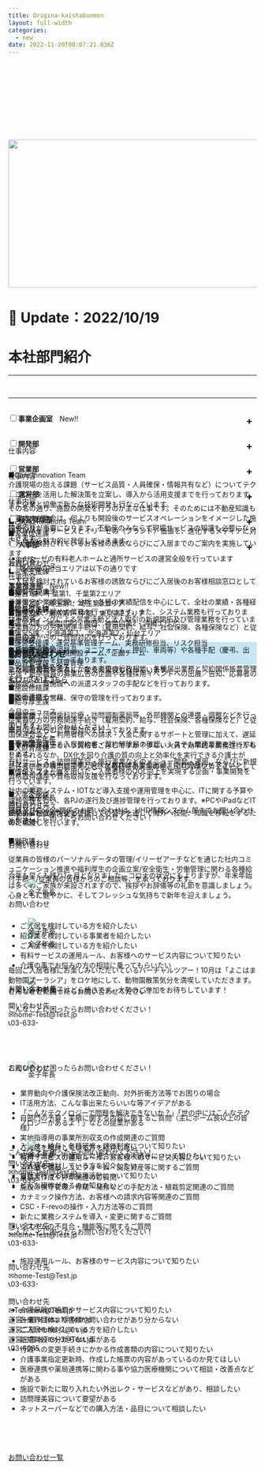 ```yaml
---
title: Origina-kaishabunmon
layout: full-width
categories:
  - new
date: 2022-11-20T00:07:21.036Z
---
```

<html>

  <head>

    <script src="https://cdn.tailwindcss.com">

    </script>

  </head>

  <body>

    <!-- content -->

<img src="/images/10.png" width="800" height="300"></img>

<h1 class="black-600 text-right text-xs"> 🔄 Update：2022/10/19</h1>

<h1 class="text-blue-600 text-center font-bold text-2xl">本社部門紹介</h1>
           <hr>

  </div>

<br>

<hr class="border-dashed border-black "></hr><br><script src="https://cdn.tailwindcss.com"></script><style>/* Tab content - closed */.tab-content {max-height: 0;-webkit-transition: max-height .35s;-o-transition: max-height .35s;transition: max-height .35s;}/* :checked - resize to full height */.tab input:checked~.tab-content {max-height: 1000vh;}/* Icon */.tab label::after {float: right;right: 0;top: 0;display: block;width: 1.5em;height: 1.5em;line-height: 1.5;font-size: 1.25rem;text-align: center;-webkit-transition: all .35s;-o-transition: all .35s;transition: all .35s;}/* Icon formatting - closed */.tab input[type=checkbox]+label::after {content: "+";font-weight: bold;/*.font-bold*//*.border*/border-radius: 9999px;/*.rounded-full */border-color: #b8c2cc;/*.border-grey*/}.tab input[type=radio]+label::after {content: "\25BE";font-weight: bold;/*.font-bold*//*.border*/border-radius: 9999px;/*.rounded-full */border-color: #b8c2cc;/*.border-grey*/}/* Icon formatting - open */.tab input[type=checkbox]:checked+label::after {transform: rotate(315deg);/*.bg-indigo*/color: #f8fafc;/*.text-grey-lightest*/}</style></head>

<div class="1">

<div class="tab w-full overflow-hidden border-t">

<div class=" flex flex-col space-y-4">





<div class="tab w-full text-xl text-black overflow-hidden border-t"><input class="absolute opacity-0 " id="tab-multi-one" type="checkbox" name="tabs"><label class="block p-2 text-lg text-left rounded-md bg-green-500 leading-normal cursor-pointer" for= "tab-multi-one"><b>事業企画室</b><span class="text-red-500 text-base font-bold">　New!!</span></label><div class="tab-content overflow-hidden border-l-5 leading-normal"><div class="cp_actab-content"><p><a name="unei1" id="uneikanri" class="mce-item-anchor"></a></p></div></div><div class="tab-content overflow-hidden border-l-5  leading-normal"><div class="cp_actab-content">

</div>

<br>

<div class="bg-blue-300 bg-opacity-50 p-2 w-full h-full ml-2">

<span class=" text-left  text-lg font-bold">仕事内容</span></div>

<br>

<div class=" bg-amber-200  text-left bg-opacity-100 p-2 ml-8"><span class="text-lg text-left   ml-2 font-bold underline">■Care Innovation Team<br></span><span class="text-lg text-left ">介護現場の抱える課題（サービス品質・人員確保・情報共有など）についてテクノロジーを活用した解決策を立案し、導入から活用支援までを行っております。また企業と協働で新たな技術開発も行なっています。</span></div><br>

<div class="text-lg bg-amber-200  text-align-left   text-left bg-opacity-100 p-2 ml-8"><span class="text-lg text-left  underline ml-2 font-bold underline">■Public Relations Team<br></span><span class="text-lgtext-left">HITOWAケアサービスとイリーゼの（ブランド）価値を、進化するメディアに対応しながら魅力的に発信していきます。</span></div><br>

<div class="bg-blue-300 bg-opacity-50 p-2 w-full h-full ml-2">

<span class="text-black-600 text-left text-base text-xl font-bold" >今月のニュース</span></div><br>

    <div class="mx-auto overflow-hidden">

        <div class="flex flex-row flex-nowrap">

          <div class="md:shrink-0">

            <figure class="p-5 h-32 w-32"><img src="/images/s1.png" class="rounded-full border-2 border-sky-500" /><figcaption class="text-center text-sm">金子年長金子</figcaption></figure>

        </div>

        <div class="">

          <div class="p-2 rounded-md bg-blue-300 bg-opacity-50 text-black">

            <p class="text-lg"> スマート介護士という資格をご存じですか？少ない人員で効率的な業務遂行がもとめられるなか、DX化を図り介護の質の向上と効率化を実行できる介護士が「スマート介護士」です。興味があれば事業企画室までお問合わせ下さい。</p>

          </div>

        </div>

    </div><br>

<div class="bg-blue-300 bg-opacity-50 p-2 w-full h-full ml-2">

<span class="text-lg text-left font-bold">お問い合わせ</sapn></div><br>

<!--StartFragment-->

    <div class="mx-auto overflow-hidden">

        <div class="flex flex-row flex-nowrap">

          <div class="md:shrink-0">

            <figure class="p-8 h-32 w-32"><img src="/images/s2.png" class="rounded-full border-2 border-sky-500" /><figcaption class="text-center">金子年長</figcaption></figure>

</figure>

        </div>

 <div class="p-2 rounded-md bg-blue-300 flex-initial w-100 h-20 bg-opacity-50 text-black">

            <p class="text-lg"> こんなことに困ったらお問い合わせください！</p>

          </div>

        </div>

      </div>

    </div>

<br>

<div class="border-2 text-lg border-gray-300 rounded-md outline- 4 p-2 "><br>

<ul class="list-disc list-inside "> <li>業界動向や介護保険法改正動向、対外折衝方法等でお困りの場合</li> <li>IT活用方法、こんな事出来たらいいな等アイデアがある</li> <li>「こんなテクノロジーで問題を解決できないか？」「世の中にはこんなテクノロジーがあるよ！」などの提案がある</li></ul><br></div></input><br>

<p class="text-center text-sm">問い合わせ先<br> ✉home-Test@Test.jp<br> 📞03-633-</p></div>

<br>







<div class="2">

<div class="tab w-full overflow-hidden border-t">

<div class=" flex flex-col space-y-4">

<div class="tab w-full text-xl text-black overflow-hidden border-t"><input class="absolute opacity-0 " id="tab-multi-two" type="checkbox" name="tabs"><label class="block p-2 text-lg text-left rounded-md bg-green-500 leading-normal cursor-pointer" for= "tab-multi-two"><b>開発部</b></label><div class="tab-content overflow-hidden border-l-5 leading-normal"><div class="cp_actab-content"><p><a name="unei1" id="uneikanri" class="mce-item-anchor"></a></p></div></div><div class="tab-content overflow-hidden border-l-5  leading-normal"><div class="cp_actab-content">

</div>

<br>

<div class="bg-blue-300 bg-opacity-50 p-2 w-full h-full ml-2">

<span class=" text-left text-base text-lg font-bold">仕事内容</sapn></div><br>

<div class="text-lg bg-amber-200  text-align-left text-left bg-opacity-100 p-2 ml-8"><span class="<text-xl text-left text-black  ml-2 font-bold "></span>その名の通り、施設の開発を行うのが主な仕事です。そのためには不動産知識も必要ですが昨今は、何よりも開設後のサービスオペレーションをイメージした施設づくりが重要になります。不動産のみならず現場サービスの知識も必要になってきます。</span></div><br>

<div class="bg-blue-300 bg-opacity-50 p-2 w-full h-full ml-2">

<span class="text-lg  text-left font-bold">お問い合わせ</sapn></div><br>

<div class="mx-auto overflow-hidden">

        <div class="flex flex-row flex-nowrap">

          <div class="md:shrink-0">

     <figure class="text-sm p-8 h-32 w-32"><div class="balloon5"><div class="faceicon"><img src="/images/s3.png" class="rounded-full border-2 border-sky-500" /><figcaption class="text-center">金子年長</figcaption></figure>

        </div>

        <div class="">

          <div class="text-lg p-5 rounded-md bg-blue-300 bg-opacity-50 text-black">

            <p class="text-lg"> 困ったらお問い合わせください！</p>

          </div>

        </div>

      </div>

    </div>

<p class="text-center text-sm">問い合わせ先<br> ✉home-Test@Test.jp<br> 📞03-633-</p></div>

<br>







<div class="3">

<div class="tab w-full overflow-hidden border-t">

<div class=" flex flex-col space-y-4">

<div class="tab w-full text-xl text-black overflow-hidden border-t"><input class="absolute opacity-0 " id="tab-multi-three" type="checkbox" name="tabs"><label class="block p-2 text-lg text-left rounded-md bg-green-500 leading-normal cursor-pointer" for= "tab-multi-three"><b>営業部</b></label><div class="tab-content overflow-hidden border-l-5 leading-normal"><div class="cp_actab-content"><p><a name="unei1" id="uneikanri" class="mce-item-anchor"></a></p></div></div><div class="tab-content overflow-hidden border-l-5  leading-normal"><div class="cp_actab-content">

</div>

<br>

<div class="bg-blue-300 bg-opacity-50 p-2 w-full h-full ml-2">

<span class="text-black-600 text-left text-base text-lg font-bold">仕事内容</sapn></div><br>

<div class="text-lg bg-amber-200  text-align-left text-left bg-opacity-100 p-2 ml-8"><span class="text-lg text-left text-black  ml-2 font-bold underline ">■営業促進課<br></span>ご入居を検討されているお客様の誘致ならびにご入居までのご案内を実施しています</span></div><br>

<div class="text-lg text-sm bg-amber-200  text-align-left text-left bg-opacity-100 p-2 ml-8"><span class="text-lg text-left text-black  underline ml-2 font-bold underline">■営業支援課<br></span>ご入居を検討されているお客様の誘致ならびにご入居後のお客様<wbr>相談窓口として活動しています</span></div><br>

<div class="text-lg bg-amber-200  text-align-left text-left bg-opacity-100 p-2 ml-8"><span class="text-lg text-left text-black  underline underline-offset-4 ml-2 font-bold underline ">■営業促進課<br></span>マーケティングによる営業活動と法人取引の新規開拓及び管理業務を行っています。</span></div><br>

<div style="background: #c6e6f5; padding: 10px;" data-mce-style="background: #c6e6f5; padding: 10px;"><span style="font-size: 18px;" data-mce-style="font-size: 18px;"><strong>お問い合わせ</strong></span></div><br>

<div class="mx-auto overflow-hidden">

        <div class="flex flex-row flex-nowrap">

          <div class="md:shrink-0">

           <figure class="text-sm p-8 h-32 w-32"><div class="balloon5"><div class="faceicon"><img src="/images/s4.png" class="rounded-full border-2 border-sky-500" /><figcaption class="text-center">金子年長</figcaption></figure>

        </div>

        <div class="">

          <div class="p-5 rounded-md bg-blue-300 bg-opacity-50 text-black">

            <p class="text-lg">こんなことに困ったらお問い合わせください！</p>

          </div>

        </div>

      </div>

    </div><br>

<div class="text-lg border-2 border-gray-300 rounded-md outline- 4 p-2 "><br><ul class="list-disc list-inside "> <li>ご入居を検討している方を紹介したい</li> <li>紹介業を検討している事業者を紹介したい</li> <li>ご入居を検討している方を紹介したい</li> <li>有料サービスの運用ルール、お客様へのサービス内容について知りたい</li> <li>介護の事でお悩みの方の相談に乗ってもらいたい</li></ul><br></div></input><br>

<p class="text-center text-sm">問い合わせ先<br> ✉home-Test@Test.jp<br> 📞03-633-</p></div>

<br>







<div class="4">

<div class="tab w-full overflow-hidden border-t">

<div class=" flex flex-col space-y-4">

<div class="tab w-full text-xl text-black overflow-hidden border-t"><input class="absolute opacity-0 " id="tab-multi-four" type="checkbox" name="tabs"><label class="block p-2 text-lg text-left rounded-md bg-green-500 leading-normal cursor-pointer" for= "tab-multi-four"><b>運営部</b></label><div class="tab-content overflow-hidden border-l-5 leading-normal"><div class="cp_actab-content"><p><a name="unei1" id="uneikanri" class="mce-item-anchor"></a></p></div></div><div class="tab-content overflow-hidden border-l-5  leading-normal"><div class="cp_actab-content">

</div>

<br>

<div class="bg-blue-300 bg-opacity-50 p-2 w-full h-full ml-2">

<span class="text-black-600 text-left text-base text-xl font-bold">仕事内容</sapn></div><br>

<div class="text-lg bg-amber-200  text-align-left text-left bg-opacity-100 p-2 ml-8"><span class="<text-xl text-left text-black  ml-2 font-bold "></span><ul class="list-disc list-inside "> <li>イリーゼの有料老人ホームと通所サービスの運営全般を行っています</li> <li>各部毎の担当エリアは以下の通りです</li> </ul></div></input><br>

<div class="text-lg bg-amber-200  text-align-left text-left bg-opacity-100 p-2 ml-8"><span class=" underline ">■運営1課</span>：千葉第1、千葉第2エリア</span><br><span class=" underline ">■運営2課</span>： 埼玉第1、埼玉第2エリア</span><br><span class=" underline ">■運営3課</span>： 東京第1・中部、東京第2エリア</span><br><span class=" underline ">■運営4課</span>：神奈川第1・関西、神奈川第2・沖縄エリア</span><br><span class=" underline ">■運営5課</span>：北海道第１、北海道第2・仙台エリア</span><br><span class=" underline ">■運営支援課</span>：運営基準管理チーム、実務研修担当、リスク担当</span><br><span class=" underline ">■運営企画課</span>：新規開設チーム、企画チーム</span><br><span class=" underline ">■品質管理課</span>：品質管理</span></div>

<a href="https://www.irs-arch.com/%E3%82%A8%E3%83%AA%E3%82%A2%E8%A1%A8-%E3%82%A8%E3%83%AA%E3%82%A2%E9%95%B7%E7%B4%B9%E4%BB%8B/" title="エリア表／エリア長紹介" data-mce-href="/app/s96da70f606bae585/p99f1ec492869294f/"><span class="text-lg text-left text-red-500 underline">※エリア表はこちら</span></a>

<br>

<div class="bg-blue-300 bg-opacity-50 p-2 w-full h-full ml-2">

<span class="text-lg text-left font-bold" >今月のニュース</span></div>

<br>

<div class="mx-auto overflow-hidden">

        <div class="flex flex-row flex-nowrap">

          <div class="md:shrink-0">

            <figure class="p-8 h-32 w-32"><div class="balloon5"><div class="faceicon"><img src="/images/s5.png" class="rounded-full border-2 border-sky-500" /><figcaption class="text-center text-sm">金子年長</figcaption></figure>

        </div>

        <div class="">

          <div class="p-5 rounded-md bg-blue-300 bg-opacity-50 text-black">

            <p class="text-lg">今年も早くも残り1ヶ月となりました。コロナの状況にもよりますが、年末年始は多くのご家族が来設されますので、挨拶やお辞儀等の礼節を意識しましょう。心身ともに健やかに、そしてフレッシュな気持ちで新年を迎えましょう。</p>

          </div>

        </div>

      </div>

    </div><br>

<div class="bg-blue-300 bg-opacity-50 p-2 w-full h-full ml-2">

<span class="text-lg text-left font-bold" >お問い合わせ先</sapn></div>

<br>

<div class="mx-auto overflow-hidden">

        <div class="flex flex-row flex-nowrap">

          <div class="md:shrink-0">

          <figure class="p-8 h-32 w-32"><div class="balloon5"><div class="faceicon"><img src="/images/s5.png" class="rounded-full border-2 border-sky-500" /><figcaption class="text-center text-sm">金子年長</figcaption></figure>

        </div>

        <div class="">

          <div class="p-5 rounded-md bg-blue-300 bg-opacity-50 text-black">

            <p class="text-lg">こんなことに困ったらお問い合わせください！</p>

          </div>

        </div>

      </div>

    </div><br>

<div class="text-sm border-2 border-gray-300 rounded-md outline- 4 p-2 "><br><ul class="list-disc list-inside "> <li>施設運用ルール、お客様のサービス内容について知りたい</li> </ul><br></div></input><br>

<p class="text-center text-sm">問い合わせ先<br> ✉Test-new@Test.jp<br> 運営一部 ✉Test-1@Test.jp<br> 運営二部 ✉unei-2@irs.jp<br> 運営三部 ✉Test-3@Test.jp<br> 📞03-6095</p></div>

<br>





<div class="5">

<div class="tab w-full overflow-hidden border-t">

<div class=" flex flex-col space-y-4">

<div class="tab w-full text-xl text-black overflow-hidden border-t"><input class="absolute opacity-0 " id="tab-multi-five" type="checkbox" name="tabs"><label class="block p-2 text-lg text-left rounded-md bg-green-500 leading-normal cursor-pointer" for= "tab-multi-five"><b>経営管理部</b></label><div class="tab-content overflow-hidden border-l-5 leading-normal"><div class="cp_actab-content"><p><a name="unei1" id="uneikanri" class="mce-item-anchor"></a></p></div></div><div class="tab-content overflow-hidden border-l-5  leading-normal"><div class="cp_actab-content">

</div>

<br>

<br>

<div class="bg-blue-300 bg-opacity-50 p-2 w-full h-full ml-2">

<span class="text-black-600 text-left text-base text-xl font-bold">仕事内容</sapn></div><br>

<div class="text-lg bg-amber-200  text-align-left text-left bg-opacity-100 p-2 ml-8"><span class="text-lg text-left text-black  underline underline-offset-4 ml-2 font-bold ">■経営管理課<br></span> 予算策定や業績管理・分析・各種の実績配信を中心にして、全社の業績・各種経営指標の取り纏めの業務を行っています。また、システム業務も行っております。</span></div><br>

<div class="text-lg bg-amber-200  text-align-left text-left bg-opacity-100 p-2 ml-8"><span class="text-lg text-left text-black  underline underline-offset-4 ml-2 font-bold ">■総務課<br></span>各種管理（施設消耗品、ユニフォーム、押印、車両等）や各種手配（慶弔、出張、名刺等）を行っております。<br>また福祉用具レンタル、販売の管理も行っています。</span></div><br>

<div class="text-lg bg-amber-200  text-align-left text-left bg-opacity-100 p-2 ml-8"><span class="text-lg text-left text-black  underline underline-offset-4 ml-2 font-bold ">■施設修繕課<br></span> 施設の修繕や営繕、保守の管理を行っております。</span></div><br>

<div class="text-lg bg-amber-200  text-align-left text-left bg-opacity-100 p-2 ml-8"><span class="text-lg text-left text-black  underline underline-offset-4 ml-2 font-bold ">■請求課<br></span> <br> 国保連合会とご利用者様への請求・入金に関するサポートと管理に加えて、遅延金管理請求に係る入居契約書・契約解除届の確認、システム関連業務を行っております。</span></div><br>

<div class="text-lg bg-amber-200  text-align-left text-left bg-opacity-100 p-2 ml-8"><span class="text-lg text-left text-black  underline underline-offset-4 ml-2 font-bold ">■情報システム課<br></span> <br> 社内の業務システム・IOTなど導入支援や運用管理を中心に、ITに関する予算や課題管理を行い、各PJの遂行及び進捗管理を行っております。※PCやiPadなどIT機器及びGoogle関係のお問い合わせは、HHD情報システム部までお問い合わせください。</span></div><br>

<div class="bg-blue-300 bg-opacity-50 p-2 w-full h-full ml-2">

<span class=" text-left  text-lg font-bold">お問い合わせ</sapn></div><br>

<div class="mx-auto overflow-hidden">

        <div class="flex flex-row flex-nowrap">

          <div class="md:shrink-0">

            <figure class="p-8 h-32 w-32"><div class="balloon5"><div class="faceicon"><img src="/images/s6.png" class="rounded-full border-2 border-sky-500" /><figcaption class="text-center text-sm">金子年長</figcaption></figure>

        </div>

        <div class="">

          <div class="p-5 rounded-md bg-blue-300 bg-opacity-50 text-black">

            <p class="text-lg">こんなことに困ったらお問い合わせください！</p>

          </div>

        </div>

      </div>

    </div><br>

<div class="border-2 border-gray-300 rounded-md outline- 4 p-2 "><br><ul class="list-disc list-inside "> <li>自部門の予算・実績に関する内容に関するご質問（主にホーム長以上の皆様）</li> <li>実地指導用の事業所別収支の作成関連のご質問</li> <li>ご入居を検討している方を紹介したい</li> <li>有料サービスの運用ルール、お客様へのサービス内容について知りたい</li> <li>消耗品や備品、ユニフォーム・固定資産等に関するご質問</li><li>稟議書作成や押印関連のご質問</li><li>施設の保守管理、修繕・補修などの手配方法・植栽剪定関連のご質問</li><li>カナミック操作方法、お客様への請求内容等関連のご質問</li><li>CSC・F-revoの操作・入力方法等のご質問</li><li>新たに業務システムを導入・変更に関するご質問</li><li>システムの不具合・機能等に関するご質問</li></ul><br></div></input><br>

<p class="text-center text-sm">問い合わせ先<br> ✉home-Test@Test.jp<br> 📞03-633-</p></div>

<br>



<div class="6">

<div class="tab w-full overflow-hidden border-t">

<div class=" flex flex-col space-y-4">

<div class="tab w-full text-xl text-black overflow-hidden border-t"><input class="absolute opacity-0 " id="tab-multi-six" type="checkbox" name="tabs"><label class="block p-2 text-lg text-left rounded-md bg-green-500 leading-normal cursor-pointer" for= "tab-multi-six"><b>人事部</b></label><div class="tab-content overflow-hidden border-l-5 leading-normal"><div class="cp_actab-content"><p><a name="unei1" id="uneikanri" class="mce-item-anchor"></a></p></div></div><div class="tab-content overflow-hidden border-l-5  leading-normal"><div class="cp_actab-content">

</div>

<br>

<div class="bg-blue-300 bg-opacity-50 p-2 w-full h-full ml-2">

<span class=" text-left text-base text-lg font-bold">仕事内容</sapn></div><br>

<div class="bg-amber-200  text-align-left text-left bg-opacity-100 p-2 ml-8"><span class="text-lg text-left  ml-2 font-bold underline">■給与厚生課<br></span> <br> 従業員の方の労務関連手続き（雇用契約、給与、社会保険、各種保険など）と従業員の方からのご質問対応を行っております。</span></div><br>

<div class="bg-amber-200  text-align-left text-left bg-opacity-100 p-2 ml-8"><span class="<text-lg text-left   ml-2 font-bold underline">■人事戦略課<br></span> <br> 中途・新卒職員の募集広告の企画や各種採用イベントへの出展／告知、応募者の面接設定、各施設への派遣スタッフの手配などを行っております。</span></div><br>

<div class="bg-amber-200  text-align-left text-left bg-opacity-100 p-2 ml-8"><span class="text-lg text-left ml-2 font-bold underline">■給与厚生課<br></span> <br> 従業員の方の労務関連手続き（雇用契約、給与、社会保険、各種保険など）と従業員の方からのご質問対応を行っております。</span></div><br>

<div class="bg-amber-200  text-align-left text-left bg-opacity-100 p-2 ml-8"><span class="text-lg text-left   ml-2 font-bold underline">■人財育成課<br></span> <br> 新任者研修や専門職研修など、各種研修の実施の他、HITOWAアカデミーとして資格取得講座や資格取得支援を行なっております。</span></div><br>

<div class="bg-amber-200  text-align-left text-left bg-opacity-100 p-2 ml-8"><span class="text-xl text-left text-black  underline underline-offset-4 ml-2 font-bold ">■人事企画課<br></span> <br> 技能実習制度や大学と提携しての留学を通して海外へ技能、知識を移転をするために橋渡しを行います。</span></div><br>

<div class="bg-amber-200  text-align-left text-left bg-opacity-100 p-2 ml-8"><span class="text-xl text-left text-black  underline underline-offset-4 ml-2 font-bold ">■労政課<br></span> <br> 従業員の皆様のパーソナルデータの管理/イリーゼアーチなどを通じた社内コミュニケーション推進や福利厚生の企画立案/安全衛生・労働管理に関わる各種給付手続き/従業員の皆様からのご相談等、を承っております。</span></div><br>

<div class="bg-blue-300 bg-opacity-50 p-2 w-full h-full ml-2">

<span class="text-black-600 text-left text-base text-xl font-bold">お問い合わせ</sapn></div><br>

<div class="mx-auto overflow-hidden">

        <div class="flex flex-row flex-nowrap">

          <div class="md:shrink-0">

            <figure class="p-8 h-32 w-32"><div class="balloon5"><div class="faceicon"><img src="/images/s7.png" class="rounded-full border-2 border-sky-500" /><figcaption class="text-center text-sm">金子年長</figcaption></figure>

        </div>

        <div class="">

          <div class="p-5 rounded-md bg-blue-300 bg-opacity-50 text-black">

            <p class="text-lg">こんなことに困ったらお問い合わせください！</p>

          </div>

        </div>

      </div>

<div class="border-2 border-gray-300 rounded-md outline- 4 p-2 "><br><ul class="list-disc list-inside "> <li>入退社・給与・各種研修・評価制度について知りたい</li> <li>結婚・出産・引越しした場合などの手続きについて知りたい</li> <li>ご入居を検討している方を紹介したい</li> <li>自社で行っている採用活動について知りたい</li> <li>どんな研修があるのか知りたい</li></ul><br></div></input><br>

<p class="text-center text-sm">問い合わせ先<br> ✉home-Test@Test.jp<br> 📞03-633-</p></div>

</div>

<br>

<div class="">

<div class="tab w-full overflow-hidden border-t"> 

<div class=" flex flex-col space-y-4">

<div class="tab w-full  text-xl text-black overflow-hidden border-t">

<input class="absolute opacity-0 " id="tab-multi-seven" type="checkbox" sfname="tabs">

<label class="block p-2 text-sm text-left rounded-md bg-green-500   leading-normal cursor-pointer " for="tab-multi-seven"><b>事業推進部</b><span class="text-red-500 text-base font-bold">　New!!</span></label>

<br>

<div class="tab-content overflow-hidden border-l-5  leading-normal">

<div class="cp_actab-content">

<p><a name="unei1" id="uneikanri" class="mce-item-anchor"></a></p>

</div>

<div class="bg-blue-300 bg-opacity-50 p-2 w-full h-full ml-2">

<span class="text-black-600 text-left text-base text-xl font-bold">仕事内容</sapn></div><br>

<div class="bg-amber-200  text-align-left text-left bg-opacity-100 p-2 ml-8"><span class="text-xl text-left text-black  underline underline-offset-4 ml-2 font-bold ">■品質管理課<br></span> <br> 新規開所施設や法人にかかる変更の行政相談、各種届出業務と契約関係帳票管理を行っています。</span></div><br>

<div class="bg-amber-200  text-align-left text-left bg-opacity-100 p-2 ml-8"><span class="text-xl text-left text-black  underline underline-offset-4 ml-2 font-bold ">■医療連携チーム<br></span> <br> 訪問診療・訪問歯科診療・訪問調剤薬局等、外部機関との連携・調整などを行っています</span></div><br>

<div class="bg-amber-200  text-align-left text-left bg-opacity-100 p-2 ml-8"><span class="text-xl text-left text-black  underline underline-offset-4 ml-2 font-bold ">■事業開発課<br></span> <br> 有料サービス・訪問理美容・旅行事業などのメニュー開発・運用、ならびに新規プラットフォームを用いたご入居者様のQOL向上を実現する企画・事業開発を行っています。</span></div><br>

<div class="bg-blue-300 bg-opacity-50 p-2 w-full h-full ml-2">

<span class="text-black-600 text-left text-base text-xl font-bold">今月のニュース</sapn></div><br>

<div class="mx-auto overflow-hidden">

        <div class="flex flex-row flex-nowrap">

          <div class="md:shrink-0">

            <figure class="p-8 h-32 w-32"><div class="balloon5"><div class="faceicon"><img src="/images/s8.png" class="rounded-full border-2 border-sky-500" /><figcaption class="text-center text-sm">金子年長</figcaption></figure>

        </div>

        <div class="">

          <div class="p-5 rounded-md bg-blue-300 bg-opacity-50 text-black">

            <p class="text-lg">毎回ご入居者様にお楽しみいただいているバーチャルツアー！10月は「よこはま動物園ズーラシア」をロケ地にして、動物園散策気分を満喫していただきます。お楽しみのお菓子はどら焼きです。大勢のご参加をお待ちしています！</p>

          </div>

        </div>

      </div><br>

<div class="bg-blue-300 bg-opacity-50 p-2 w-full h-full ml-2">

<span class="text-black-600 text-left text-base text-xl font-bold">お問い合わせ</sapn></div><br>

<div class="mx-auto overflow-hidden">

        <div class="flex flex-row flex-nowrap">

          <div class="md:shrink-0">

            <figure class="p-8 h-32 w-32"><div class="balloon5"><div class="faceicon"><img src="/images/s8.png" class="rounded-full border-2 border-sky-500" /><figcaption class="text-center text-sm">金子年長</figcaption></figure>

        </div>

        <div class="">

          <div class="p-5 rounded-md bg-blue-300 bg-opacity-50 text-black">

            <p class="text-lg">こんなことに困ったらお問い合わせください！</p>

          </div>

        </div>

      </div>

<br>

<div class="border-2 border-gray-300 rounded-md outline- 4 p-2 "><ul class="list-disc list-inside "> <li>介護保険の帳票やサービス内容について知りたい</li> <li>各業界団体より書類や問い合わせがあり分からない</li> <li>ご入居を検討している方を紹介したい</li> <li>新規開設で分からない事がある</li> <li>行政への変更手続きにかかる作成書類の内容について知りたい</li><li>介護事業指定更新時、作成した帳票の内容があっているのか見てほしい</li> <li>医療連携や薬局連携等に関わる事や協力医療機関について相談・改善点などがある</li><li>施設で新たに取り入れたい外出レク・サービスなどがあり、相談したい</li> <li>訪問理美容について要望がある</li> <li>ネットスーパーなどでの購入方法・品目について相談したい</li> </ul><br></div></input><br>

<div><br>

<div class=" text-center">

<span class="text-xl  text-center text-sky-300 font-bold"><a href="https://www.google.com">お問い合わせ一覧</a></span>

<br>

<link href="https://cdn.jsdelivr.net/npm/tailwindcss/dist/tailwind.min.css" rel="stylesheet"> <style>
